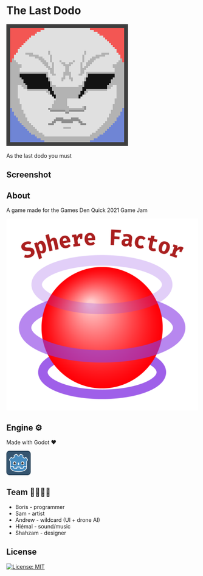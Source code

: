 # The Last Dodo

![icon](art/icon.png)

As the last dodo you must 

## Screenshot



## About

A game made for the Games Den Quick 2021 Game Jam

![logo](logo.png)

## Engine ⚙️

Made with Godot :heart: 

![icon](icon.png)

## Team 👨‍👨‍👦‍👦

* Boris - programmer
* Sam - artist
* Andrew - wildcard (UI + drone AI)
* Hiémal - sound/music
* Shahzam - designer



## License

[![License: MIT](https://img.shields.io/badge/License-MIT-blue.svg)](https://opensource.org/licenses/MIT) 
